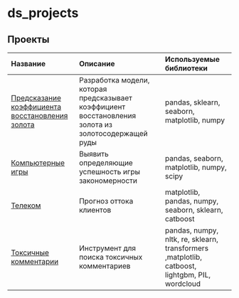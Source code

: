 # ds_projects
## Проекты

|Название                    |Описание                                           |Используемые библиотеки     |
|:---------------------------|:--------------------------------------------------|:---------------------------|
|[Предсказание коэффициента восстановления золота](https://github.com/K-Roman/ds_projects/tree/main/aurum#предсказание-коэффициента-восстановления-золота)                  | Разработка модели, которая предсказывает коэффициент восстановления золота из золотосодержащей руды                    |pandas, sklearn, seaborn, matplotlib, numpy    |
|[Компьютерные игры](https://github.com/K-Roman/ds_projects/blob/main/games/README.md)                   |Выявить определяющие успешность игры закономерности                  |pandas, seaborn, matplotlib, numpy, scipy    |
|[Телеком](https://github.com/K-Roman/ds_projects/tree/main/telecom)                   |Прогноз оттока клиентов                   |matplotlib, pandas, numpy, seaborn, sklearn, catboost    |
|[Токсичные комментарии](https://github.com/K-Roman/ds_projects/tree/main/toxic_comments)                   |Инструмент для поиска токсичных комментариев                    |pandas, numpy, nltk, re, sklearn, transformers ,matplotlib, catboost, lightgbm, PIL, wordcloud     |

